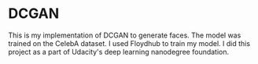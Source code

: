 # DCGAN
This is my implementation of DCGAN to generate faces. The model was trained on the CelebA dataset. I used Floydhub to train my model. I did this project as a part of Udacity's deep learning nanodegree foundation.
